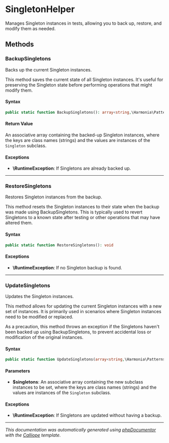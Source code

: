 # SingletonHelper

Manages Singleton instances in tests, allowing you to back up, restore, and
modify them as needed.

## Methods

### BackupSingletons

Backs up the current Singleton instances.

This method saves the current state of all Singleton instances. It's
useful for preserving the Singleton state before performing operations
that might modify them.

#### Syntax

```php
public static function BackupSingletons(): array<string,\Harmonia\Patterns\Singleton>
```

#### Return Value

An associative array containing the backed-up Singleton instances, where the keys are class names (strings) and the values are instances of the `Singleton` subclass.

#### Exceptions

- **\RuntimeException**: If Singletons are already backed up.

---

### RestoreSingletons

Restores Singleton instances from the backup.

This method resets the Singleton instances to their state when the backup
was made using BackupSingletons. This is typically used to revert
Singletons to a known state after testing or other operations that may
have altered them.

#### Syntax

```php
public static function RestoreSingletons(): void
```

#### Exceptions

- **\RuntimeException**: If no Singleton backup is found.

---

### UpdateSingletons

Updates the Singleton instances.

This method allows for updating the current Singleton instances with a
new set of instances. It is primarily used in scenarios where Singleton
instances need to be modified or replaced.

As a precaution, this method throws an exception if the Singletons
haven't been backed up using BackupSingletons, to prevent accidental
loss or modification of the original instances.

#### Syntax

```php
public static function UpdateSingletons(array<string,\Harmonia\Patterns\Singleton> $singletons): void
```

#### Parameters

- **$singletons**: An associative array containing the new subclass instances to be set, where the keys are class names (strings) and the values are instances of the `Singleton` subclass.

#### Exceptions

- **\RuntimeException**: If Singletons are updated without having a backup.

---

*This documentation was automatically generated using [phpDocumentor](http://www.phpdoc.org/) with the [Calliope](https://github.com/DaphneWebFramework/Calliope) template.*
